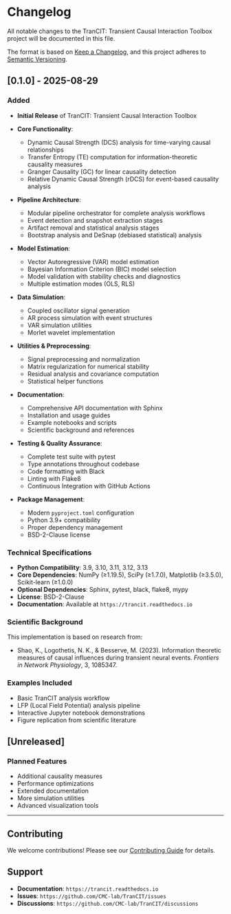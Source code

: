# Changelog

All notable changes to the TranCIT: Transient Causal Interaction Toolbox project will be documented in this file.

The format is based on [Keep a Changelog](https://keepachangelog.com/en/1.0.0/),
and this project adheres to [Semantic Versioning](https://semver.org/spec/v2.0.0.html).

## [0.1.0] - 2025-08-29

### Added

- **Initial Release** of TranCIT: Transient Causal Interaction Toolbox
- **Core Functionality**:
  - Dynamic Causal Strength (DCS) analysis for time-varying causal relationships
  - Transfer Entropy (TE) computation for information-theoretic causality measures
  - Granger Causality (GC) for linear causality detection
  - Relative Dynamic Causal Strength (rDCS) for event-based causality analysis

- **Pipeline Architecture**:
  - Modular pipeline orchestrator for complete analysis workflows
  - Event detection and snapshot extraction stages
  - Artifact removal and statistical analysis stages
  - Bootstrap analysis and DeSnap (debiased statistical) analysis

- **Model Estimation**:
  - Vector Autoregressive (VAR) model estimation
  - Bayesian Information Criterion (BIC) model selection
  - Model validation with stability checks and diagnostics
  - Multiple estimation modes (OLS, RLS)

- **Data Simulation**:
  - Coupled oscillator signal generation
  - AR process simulation with event structures
  - VAR simulation utilities
  - Morlet wavelet implementation

- **Utilities & Preprocessing**:
  - Signal preprocessing and normalization
  - Matrix regularization for numerical stability
  - Residual analysis and covariance computation
  - Statistical helper functions

- **Documentation**:
  - Comprehensive API documentation with Sphinx
  - Installation and usage guides
  - Example notebooks and scripts
  - Scientific background and references

- **Testing & Quality Assurance**:
  - Complete test suite with pytest
  - Type annotations throughout codebase
  - Code formatting with Black
  - Linting with Flake8
  - Continuous Integration with GitHub Actions

- **Package Management**:
  - Modern `pyproject.toml` configuration
  - Python 3.9+ compatibility
  - Proper dependency management
  - BSD-2-Clause license

### Technical Specifications

- **Python Compatibility**: 3.9, 3.10, 3.11, 3.12, 3.13
- **Core Dependencies**: NumPy (≥1.19.5), SciPy (≥1.7.0), Matplotlib (≥3.5.0), Scikit-learn (≥1.0.0)
- **Optional Dependencies**: Sphinx, pytest, black, flake8, mypy
- **License**: BSD-2-Clause
- **Documentation**: Available at `https://trancit.readthedocs.io`

### Scientific Background

This implementation is based on research from:

- Shao, K., Logothetis, N. K., & Besserve, M. (2023). Information theoretic measures of causal influences during transient neural events. *Frontiers in Network Physiology*, 3, 1085347.

### Examples Included

- Basic TranCIT analysis workflow
- LFP (Local Field Potential) analysis pipeline
- Interactive Jupyter notebook demonstrations
- Figure replication from scientific literature

## [Unreleased]

### Planned Features

- Additional causality measures
- Performance optimizations
- Extended documentation
- More simulation utilities
- Advanced visualization tools

---

## Contributing

We welcome contributions! Please see our [Contributing Guide](/CONTRIBUTING.md) for details.

## Support

- **Documentation**: `https://trancit.readthedocs.io`
- **Issues**: `https://github.com/CMC-lab/TranCIT/issues`
- **Discussions**: `https://github.com/CMC-lab/TranCIT/discussions`
